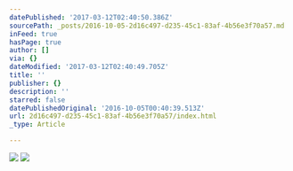 ```yaml
---
datePublished: '2017-03-12T02:40:50.386Z'
sourcePath: _posts/2016-10-05-2d16c497-d235-45c1-83af-4b56e3f70a57.md
inFeed: true
hasPage: true
author: []
via: {}
dateModified: '2017-03-12T02:40:49.705Z'
title: ''
publisher: {}
description: ''
starred: false
datePublishedOriginal: '2016-10-05T00:40:39.513Z'
url: 2d16c497-d235-45c1-83af-4b56e3f70a57/index.html
_type: Article

---
```

![](https://the-grid-user-content.s3-us-west-2.amazonaws.com/dfde7730-3b75-49f0-8a06-183f75a77151.png)
![](https://the-grid-user-content.s3-us-west-2.amazonaws.com/229917e1-8396-4049-aa49-cb26d0620a51.jpg)